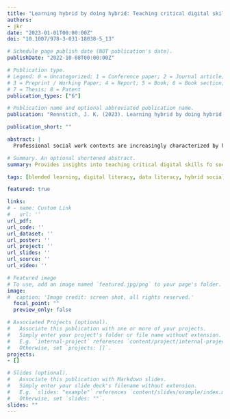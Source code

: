```yaml
---
title: "Learning hybrid by doing hybrid: Teaching critical digital skills in a safe learning space"
authors:
- jkr
date: "2023-01-01T00:00:00Z"
doi: "10.1007/978-3-031-18038-5_13"

# Schedule page publish date (NOT publication's date).
publishDate: "2022-10-08T00:00:00Z"

# Publication type.
# Legend: 0 = Uncategorized; 1 = Conference paper; 2 = Journal article;
# 3 = Preprint / Working Paper; 4 = Report; 5 = Book; 6 = Book section;
# 7 = Thesis; 8 = Patent
publication_types: ["6"]

# Publication name and optional abbreviated publication name.
publication: "Rennstich, J. K. (2023). Learning hybrid by doing hybrid: Teaching critical digital skills in a safe learning space. In M. Arnold (Ed.), *The handbook of applied teaching and learning in social work management education: Theories, methods, and practices in higher education* (pp. 243–264). Springer International. https://doi.org/10.1007/978-3-031-18038-5_13"

publication_short: ""

abstract: |
  Professional social work contexts are increasingly characterized by hybrid administrative work environments and social space settings blending physical and virtual arenas of interaction. Modern social work management education therefore requires students to gain new critical digital competencies and opportunities for students to acquire these critical skills as part of their academic training in a systematic fashion. This chapter first discusses the new work environments social workers encounter as a result of the transformation of typical social spaces and administrative challenges based on the increased digitalization, informationalization, and hybridization of social work contexts. Next, the paper highlights the respective new professional digital competencies required of social workers as part of their professional toolkit allowing them to (re)gain agency in these transformed social and administrative environments. The chapter then shares experiences from a research methodology module (BA and MA level) offered both in traditional campus/face-to-face and online formats, offering insights and best practices how students can acquire and discover critical digital literacies in a safe learning space. These include the design of learning environments as experiential experience spaces and respective assessment formats that further enhance the learning of students.

# Summary. An optional shortened abstract.
summary: Provides insights into teaching critical digital skills fo social science students in an hybrid learning environment, based on several module experiences and reflection analysis.

tags: [blended learning, digital literacy, data literacy, hybrid social space, e-portfolio, professional agency]

featured: true

links:
# - name: Custom Link
#   url: ''
url_pdf:
url_code: ''
url_dataset: ''
url_poster: ''
url_project: ''
url_slides: ''
url_source: ''
url_video: ''

# Featured image
# To use, add an image named `featured.jpg/png` to your page's folder.
image:
#  caption: 'Image credit: screen shot, all rights reserved.'
  focal_point: ""
  preview_only: false

# Associated Projects (optional).
#   Associate this publication with one or more of your projects.
#   Simply enter your project's folder or file name without extension.
#   E.g. `internal-project` references `content/project/internal-project/index.md`.
#   Otherwise, set `projects: []`.
projects:
- []

# Slides (optional).
#   Associate this publication with Markdown slides.
#   Simply enter your slide deck's filename without extension.
#   E.g. `slides: "example"` references `content/slides/example/index.md`.
#   Otherwise, set `slides: ""`.
slides: ""
---
```

